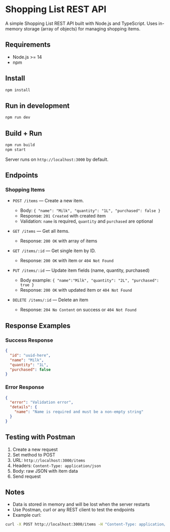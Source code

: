 # Shopping List REST API

A simple Shopping List REST API built with Node.js and TypeScript. Uses in-memory storage (array of objects) for managing shopping items.

## Requirements
- Node.js >= 14
- npm

## Install
```bash
npm install
```

## Run in development
```bash
npm run dev
```

## Build + Run
```bash
npm run build
npm start
```

Server runs on `http://localhost:3000` by default.

## Endpoints

### Shopping Items
- `POST /items` — Create a new item.
  - Body: `{ "name": "Milk", "quantity": "1L", "purchased": false }`
  - Response: `201 Created` with created item
  - Validation: `name` is required, `quantity` and `purchased` are optional

- `GET /items` — Get all items.
  - Response: `200 OK` with array of items

- `GET /items/:id` — Get single item by ID.
  - Response: `200 OK` with item or `404 Not Found`

- `PUT /items/:id` — Update item fields (name, quantity, purchased)
  - Body example: `{ "name":"Milk", "quantity": "2L", "purchased": true }`
  - Response: `200 OK` with updated item or `404 Not Found`

- `DELETE /items/:id` — Delete an item
  - Response: `204 No Content` on success or `404 Not Found`

## Response Examples

### Success Response
```json
{
  "id": "uuid-here",
  "name": "Milk",
  "quantity": "1L",
  "purchased": false
}
```

### Error Response
```json
{
  "error": "Validation error",
  "details": {
    "name": "Name is required and must be a non-empty string"
  }
}
```

## Testing with Postman
1. Create a new request
2. Set method to POST
3. URL: `http://localhost:3000/items`
4. Headers: `Content-Type: application/json`
5. Body: raw JSON with item data
6. Send request

## Notes
- Data is stored in memory and will be lost when the server restarts
- Use Postman, curl or any REST client to test the endpoints
- Example curl:
```bash
curl -X POST http://localhost:3000/items -H "Content-Type: application/json" -d '{"name": "Bread", "quantity": "1 loaf"}'
```

